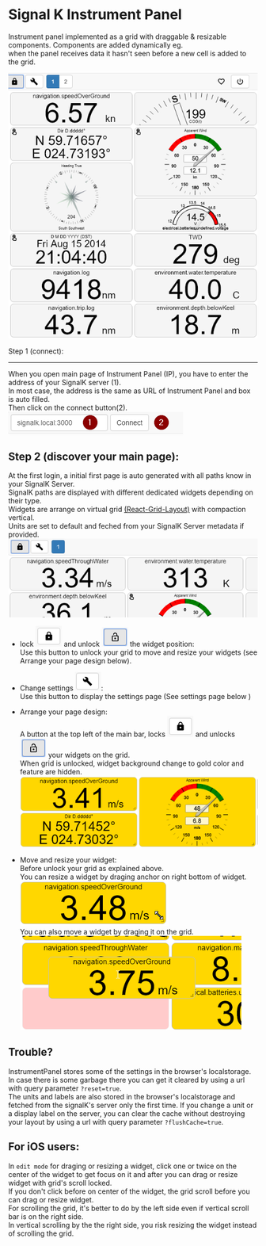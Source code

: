 Signal K Instrument Panel
=========================
Instrument panel implemented as a grid with draggable &amp; resizable components. Components are added dynamically eg.  
when the panel receives data it hasn't seen before a new cell is added to the grid.  

![demo](./dist/help/main-page.png)

Step 1 (connect):
___
When you open main page of Instrument Panel (IP), you have to enter the address of your SignalK server (1).  
In most case, the address is the same as URL of Instrument Panel and box is auto filled.  
Then click on the connect button(2).  
![connect](./dist/help/connect.png)

Step 2 (discover your main page):
---
At the first login, a initial first page is auto generated with all paths know in your SignalK Server.  
SignalK paths are displayed with different dedicated widgets depending on their type.  
Widgets are arrange on virtual grid [(React-Grid-Layout)](https://github.com/STRML/react-grid-layout) with compaction vertical.  
Units are set to default and feched from your SignalK Server metadata if provided.  
![main-page](./dist/help/main-page-default.png)  

- lock ![lock](./dist/help/button-lock.png) and unlock ![unlock](./dist/help/button-unlock.png) the widget position:  
Use this button to unlock your grid to move and resize your widgets (see Arrange your page design below).  
- Change settings ![settings](./dist/help/settings-icon.png):  
Use this button to display the settings page (See settings page below )  


- Arrange your page design:  
A button at the top left of the main bar, locks ![lock](./dist/help/button-lock.png) and unlocks ![unlock](./dist/help/button-unlock.png) your widgets on the grid.  
When grid is unlocked, widget background change to gold color and feature are hidden.  
![widget-unlock](./dist/help/widget-gold.png)  

- Move and resize your widget:  
Before unlock your grid as explained above.  
You can resize a widget by draging anchor on right bottom of widget.  
![resize](./dist/help/widget-resize.png)  
You can also move a widget by draging it on the grid.  
![drag](./dist/help/widget-drag.png)  


Trouble?
---
InstrumentPanel stores some of the settings in the browser's localstorage. In case there is some garbage there you can
get it cleared by using a url with query parameter `?reset=true`.  
The units and labels are also stored in the browser's localstorage and fetched from the signalK's server only the first time.
If you change a unit or a display label on the server, you can clear the cache without destroying your layout by using a url with query parameter  `?flushCache=true`.  

For iOS users:
---
In `edit mode` for draging or resizing a widget, click one or twice on the center of the widget to get focus on it and after you can drag or resize widget with grid's scroll locked.  
If you don't click before on center of the widget, the grid scroll before you can drag or resize widget.  
For scrolling the grid, it's better to do by the left side even if vertical scroll bar is on the right side.  
In vertical scrolling by the the right side, you risk resizing the widget instead of scrolling the grid.  


